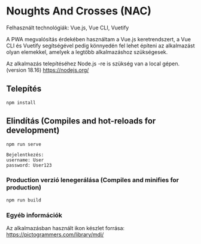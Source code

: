# Noughts And Crosses (NAC)
Felhasznált technológiák: Vue.js, Vue CLI, Vuetify

A PWA megvalósítás érdekében használtam a Vue.js keretrendszert, 
a Vue CLI és Vuetify segítségével pedig könnyedén fel lehet építeni az alkalmazást olyan elemekkel, amelyek a legtöbb alkalmazáshoz szükségesek.

Az alkalmazás telepítéséhez Node.js -re is szükség van a local gépen. (version 18.16)
https://nodejs.org/

## Telepítés
```
npm install
```

## Elindítás (Compiles and hot-reloads for development)
```
npm run serve
```

```
Bejelentkezés:
username: User
password: User123
```

### Production verzió lenegerálása (Compiles and minifies for production)
```
npm run build
```

### Egyéb információk
Az alkalmazásban használt ikon készlet forrása:
https://pictogrammers.com/library/mdi/